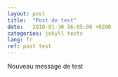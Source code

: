 ```yaml
---
layout: post
title:  "Post de test"
date:   2018-01-30 16:05:00 +0200
categories: jekyll tests
lang: fr
ref: post test
---
```

Nouveau message de test
